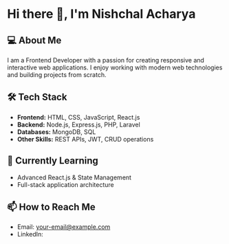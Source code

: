 # Hi there 👋, I'm Nishchal Acharya

## 💻 About Me
I am a Frontend Developer with a passion for creating responsive and interactive web applications. I enjoy working with modern web technologies and building projects from scratch.  

## 🛠 Tech Stack
- **Frontend:** HTML, CSS, JavaScript, React.js  
- **Backend:** Node.js, Express.js, PHP, Laravel  
- **Databases:** MongoDB, SQL  
- **Other Skills:** REST APIs, JWT, CRUD operations  

## 🌱 Currently Learning
- Advanced React.js & State Management  
- Full-stack application architecture  

## 📫 How to Reach Me
- Email: your-email@example.com  
- LinkedIn:  

